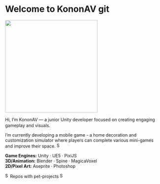 # Welcome to KononAV git 

<img src="https://github.com/user-attachments/assets/06a72d03-c670-4a96-b550-fd1c05119b14" width="300"/>

Hi, I’m KononAV — a junior Unity developer focused on creating engaging gameplay and visuals. <img src="https://img.icons8.com/ios-filled/50/000000/code" width="16"/>

I’m currently developing a mobile game - a home decoration and customization simulator where players can complete various mini-games and improve their space. <img src="https://github.com/user-attachments/assets/7831f2bc-c1e7-4327-b257-7afa5bde7f64" width="16" alt="SponsorTiersIcon"/>

**Game Engines:** Unity · UE5 · PixiJS  
**3D/Animation:** Blender · Spine · MagicaVoxel  
**2D/Pixel Art:** Aseprite · Photoshop

<img src="https://github.com/user-attachments/assets/a35cedb0-af76-409a-8b71-5f691f774cb4" width="16" alt="SponsorTiersIcon"/>Repos with pet-projects <img src="https://github.com/user-attachments/assets/a35cedb0-af76-409a-8b71-5f691f774cb4" width="16" alt="SponsorTiersIcon"/>
